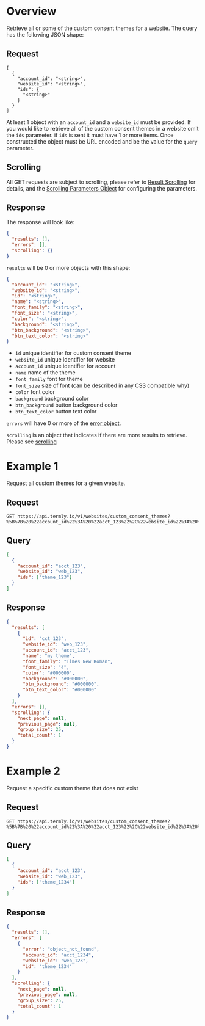 # Overview

Retrieve all or some of the custom consent themes for a website.  The query has the following JSON shape:

## Request

```
[
  {
    "account_id": "<string>",
    "website_id": "<string>",
    "ids": {
      "<string>"
    }
  }
]
```

At least 1 object with an `account_id` and a `website_id` must be provided.  If you would like to retrieve all of the custom consent themes in a website omit the `ids` parameter.  if `ids` is sent it must have 1 or more items. Once constructed the object must be URL encoded and be the value for the `query` parameter.

## Scrolling

All GET requests are subject to scrolling, please refer to [Result Scrolling](../results_scrolling.md) for details, and the [Scrolling Parameters Object](../scrolling_parameters_object.md) for configuring the parameters.

## Response

The response will look like:

```JSON
{
  "results": [],
  "errors": [],
  "scrolling": {}
}
```

`results` will be 0 or more objects with this shape:

```JSON
{
  "account_id": "<string>",
  "website_id": "<string>",
  "id": "<string>",
  "name": "<string>",
  "font_family": "<string>",
  "font_size": "<string>",
  "color": "<string>",
  "background": "<string>",
  "btn_background": "<string>",
  "btn_text_color": "<string>"
}
```

* `id` unique identifier for custom consent theme
* `website_id` unique identifier for website
* `account_id` unique identifier for account
* `name` name of the theme
* `font_family` font for theme
* `font_size` size of font (can be described in any CSS compatible why)
* `color` font color
* `background` background color
* `btn_background` button background color
* `btn_text_color` button text color


`errors` will have 0 or more of the [error object](../error_object.md#get-errors).

`scrolling` is an object that indicates if there are more results to retrieve. Please see [scrolling](../results_scrolling.md)


# Example 1

Request all custom themes for a given website.

## Request

```
GET https://api.termly.io/v1/websites/custom_consent_themes?%5B%7B%20%22account_id%22%3A%20%22acct_123%22%2C%22website_id%22%3A%20%22web_123%22%2C%20%22ids%22%3A%20%5B%22theme_123%22%5D%7D%5D
```

## Query

```JSON
[
  {
    "account_id": "acct_123",
    "website_id": "web_123",
    "ids": ["theme_123"]
  }
]
```

## Response

```JSON
{
  "results": [
    {
      "id": "cct_123",
      "website_id": "web_123",
      "account_id": "acct_123",
      "name": "my theme",
      "font_family": "Times New Roman",
      "font_size": "4",
      "color": "#000000",
      "background": "#000000",
      "btn_background": "#000000",
      "btn_text_color": "#000000"
    }
  ],
  "errors": [],
  "scrolling": {
    "next_page": null,
    "previous_page": null,
    "group_size": 25,
    "total_count": 1
  }
}
```

# Example 2

Request a specific custom theme that does not exist

## Request

```
GET https://api.termly.io/v1/websites/custom_consent_themes?%5B%7B%20%22account_id%22%3A%20%22acct_123%22%2C%22website_id%22%3A%20%22web_123%22%2C%20%22ids%22%3A%20%5B%22theme_1234%22%5D%7D%5D
```

## Query

```JSON
[
  {
    "account_id": "acct_123",
    "website_id": "web_123",
    "ids": ["theme_1234"]
  }
]
```

## Response

```JSON
{
  "results": [],
  "errors": [
    {
      "error": "object_not_found",
      "account_id": "acct_1234",
      "website_id": "web_123",
      "id": "theme_1234"
    }
  ],
  "scrolling": {
    "next_page": null,
    "previous_page": null,
    "group_size": 25,
    "total_count": 1
  }
}
```